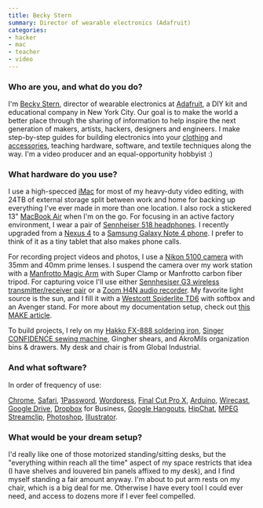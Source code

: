 ```yaml
---
title: Becky Stern
summary: Director of wearable electronics (Adafruit)
categories:
- hacker
- mac
- teacher
- video
---
```


### Who are you, and what do you do?

I'm [Becky Stern](http://beckystern.com/ "Becky's website."), director of wearable electronics at [Adafruit](http://www.adafruit.com/ "A DIY company."), a DIY kit and educational company in New York City. Our goal is to make the world a better place through the sharing of information to help inspire the next generation of makers, artists, hackers, designers and engineers. I make step­-by-­step guides for building electronics into your [clothing](https://learn.adafruit.com/firewalker-led-sneakers/overview "Becky's guide for making LED sneakers.") and [accessories](https://learn.adafruit.com/cyberpunk-spikes/overview "Becky's guide for making 3D printed spikes."), teaching hardware, software, and textile techniques along the way. I'm a video producer and an equal­-opportunity hobbyist :)

### What hardware do you use?

I use a high­-specced [iMac][] for most of my heavy­-duty video editing, with 24TB of external storage split between work and home for backing up everything I've ever made in more than one location. I also rock a stickered 13" [MacBook Air][macbook-air] when I'm on the go. For focusing in an active factory environment, I wear a pair of [Sennheiser 518 headphones][hd-518]. I recently upgraded from a [Nexus 4][nexus-4] to a [Samsung Galaxy Note 4 phone][galaxy-note-4]. I prefer to think of it as a tiny tablet that also makes phone calls.

For recording project videos and photos, I use a [Nikon 5100 camera][d5100] with 35mm and 40mm prime lenses. I suspend the camera over my work station with a [Manfrotto Magic Arm][magic-arm] with Super Clamp or Manfrotto carbon fiber tripod. For capturing voice I'll use either [Sennhesiser G3 wireless transmitter/receiver pair][ew-100-g3] or a [Zoom H4N audio recorder][h4n]. My favorite light source is the sun, and I fill it with a [Westcott Spiderlite TD6][spiderlite-td6] with softbox and an Avenger stand. For more about my documentation setup, check out [this MAKE article](http://makezine.com/magazine/make­38­cameras­and­av/beckystips/ "Becky's MAKE article about making awesome videos.").

To build projects, I rely on my [Hakko FX-­888 soldering iron][fx-888], [Singer CONFIDENCE sewing machine][confidence], Gingher shears, and Akro­Mils organization bins & drawers. My desk and chair is from Global Industrial.

### And what software?

In order of frequency of use:

[Chrome][], [Safari][], [1Password][], [Wordpress][], [Final Cut Pro X][final-cut-pro-x], [Arduino][arduino-ide], [Wirecast][], [Google Drive][google-drive], [Dropbox][] for Business, [Google Hangouts][google-hangouts], [HipChat][], [MPEG Streamclip][mpeg-streamclip], [Photoshop][], [Illustrator][].

### What would be your dream setup?

I'd really like one of those motorized standing/sitting desks, but the "everything within reach all the time" aspect of my space restricts that idea (I have shelves and louvered bin panels affixed to my desk), and I find myself standing a fair amount anyway. I'm about to put arm rests on my chair, which is a big deal for me. Otherwise I have every tool I could ever need, and access to dozens more if I ever feel compelled.

[1password]: https://1password.com "Password management software for Mac OS X."
[arduino-ide]: https://www.arduino.cc/en/Main/Software "A development environment for Arduino hardware."
[chrome]: https://www.google.com/intl/en/chrome/browser/ "A WebKit-based browser, where each tab runs in its own thread."
[confidence]: http://www.singerco.com/products/1495/7470-confidence "A sewing machine."
[d5100]: https://www.nikonusa.com/en/Nikon-Products/Product/dslr-cameras/25478/D5100.html "A 16.2 megapixel DSLR."
[dropbox]: https://www.dropbox.com/ "Online syncing and storage."
[ew-100-g3]: https://en-us.sennheiser.com/wireless-clip-on-lavalier-microphone-set-presentation-ew-100-eng-g3 "A wireless microphone system."
[final-cut-pro-x]: https://en.wikipedia.org/wiki/Final_Cut_Pro_X "A nonlinear video editor."
[fx-888]: https://www.amazon.com/Hakko-FX888-FX-888-Soldering-Station/dp/B004M3U0VU/ "A soldering iron."
[galaxy-note-4]: https://en.wikipedia.org/wiki/Samsung_Galaxy_Note_4 "A phone/tablet."
[google-drive]: https://drive.google.com/ "A cloud storage service."
[google-hangouts]: https://hangouts.google.com/ "A voice, video and text chat service."
[h4n]: https://www.zoom.co.jp/english/products/h4n/ "A digital audio recorder."
[hd-518]: https://en-us.sennheiser.com/audio-headphones-stereo-hifi-tv-hd-518 "Over-the-ear headphones."
[hipchat]: https://www.hipchat.com/ "A hosted IM and file service."
[illustrator]: https://www.adobe.com/products/illustrator.html "A vector graphics editor."
[imac]: https://www.apple.com/imac/ "An all-in-one computer."
[macbook-air]: https://www.apple.com/macbook-air/ "A very thin laptop."
[magic-arm]: https://www.manfrotto.com/global/magic-arm-with-bracket/ "A camera arm."
[mpeg-streamclip]: http://www.squared5.com/ "A video converter and editor."
[nexus-4]: https://en.wikipedia.org/wiki/Nexus_4 "An Android smartphone."
[photoshop]: https://www.adobe.com/products/photoshop.html "A bitmap image editor."
[safari]: https://www.apple.com/safari/ "A fast web browser."
[spiderlite-td6]: https://www.fjwestcott.com/spiderlite-td6 "A constant lighting system."
[wirecast]: http://www.telestream.net/wirecast/ "Live streaming software."
[wordpress]: https://wordpress.com/ "Weblog publishing software."
